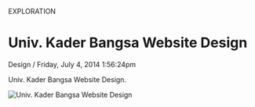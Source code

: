 <p class="type">EXPLORATION</p>

# Univ. Kader Bangsa Website Design

<p class="meta">Design  /  Friday, July 4, 2014 1:56:24pm</p>

Univ. Kader Bangsa Website Design.

![Univ. Kader Bangsa Website Design](https://farooq-agent.web.app/assets/images/works/large/univ-kader-bangsa-website-design.jpg)
